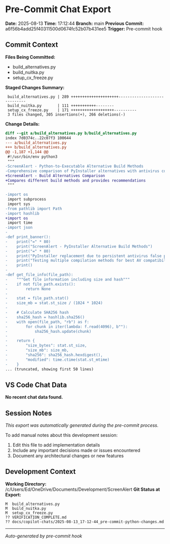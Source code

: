 # Pre-Commit Chat Export

**Date:** 2025-08-13
**Time:** 17:12:44
**Branch:** main
**Previous Commit:** a6f56b4add25f40311500d0674fc52b07b431ee5
**Trigger:** Pre-commit hook

## Commit Context

**Files Being Committed:**
- build_alternatives.py
- build_nuitka.py
- setup_cx_freeze.py

**Staged Changes Summary:**
```
 build_alternatives.py | 289 +++++++++++++++++++++-----------------------------
 build_nuitka.py       | 111 +++++++++++--------
 setup_cx_freeze.py    | 171 +++++++++++++++++++----------
 3 files changed, 305 insertions(+), 266 deletions(-)
```

**Change Details:**
```diff
diff --git a/build_alternatives.py b/build_alternatives.py
index 7d0374c..22c07f3 100644
--- a/build_alternatives.py
+++ b/build_alternatives.py
@@ -1,187 +1,144 @@
 #!/usr/bin/env python3
 """
-ScreenAlert - Python-to-Executable Alternative Build Methods
-Comprehensive comparison of PyInstaller alternatives with antivirus compatibility focus
+ScreenAlert - Build Alternatives Comparison
+Compares different build methods and provides recommendations
 """
 
-import os
 import subprocess
 import sys
-from pathlib import Path
-import hashlib
+import os
 import time
-import json
-
-def print_banner():
-    print("=" * 80)
-    print("ScreenAlert - PyInstaller Alternative Build Methods")
-    print("=" * 80)
-    print("PyInstaller replacement due to persistent antivirus false positives")
-    print("Testing multiple compilation methods for best AV compatibility")
-    print()
-
-def get_file_info(file_path):
-    """Get file information including size and hash"""
-    if not file_path.exists():
-        return None
-    
-    stat = file_path.stat()
-    size_mb = stat.st_size / (1024 * 1024)
-    
-    # Calculate SHA256 hash
-    sha256_hash = hashlib.sha256()
-    with open(file_path, "rb") as f:
-        for chunk in iter(lambda: f.read(4096), b""):
-            sha256_hash.update(chunk)
-    
-    return {
-        "size_bytes": stat.st_size,
-        "size_mb": size_mb,
-        "sha256": sha256_hash.hexdigest(),
-        "modified": time.ctime(stat.st_mtime)
-    }
... (truncated, showing first 50 lines)
```

## VS Code Chat Data

**No recent chat data found.**


## Session Notes

*This export was automatically generated during the pre-commit process.*

To add manual notes about this development session:
1. Edit this file to add implementation details
2. Include any important decisions made or issues encountered
3. Document any architectural changes or new features

## Development Context

**Working Directory:** /c/Users/Ed/OneDrive/Documents/Development/ScreenAlert
**Git Status at Export:**
```
M  build_alternatives.py
M  build_nuitka.py
M  setup_cx_freeze.py
?? VERIFICATION_COMPLETE.md
?? docs/copilot-chats/2025-08-13_17-12-44_pre-commit-python-changes.md
```

---
*Auto-generated by pre-commit hook*
